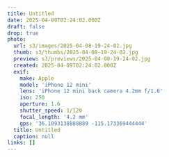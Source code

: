 ```yaml
---
title: Untitled
date: 2025-04-09T02:24:02.000Z
draft: false
drop: true
photo:
  url: s3/images/2025-04-08-19-24-02.jpg
  thumb: s3/thumbs/2025-04-08-19-24-02.jpg
  preview: s3/previews/2025-04-08-19-24-02.jpg
  created: 2025-04-09T02:24:02.000Z
  exif:
    make: Apple
    model: 'iPhone 12 mini'
    lens: 'iPhone 12 mini back camera 4.2mm f/1.6'
    iso: 250
    aperture: 1.6
    shutter_speed: 1/120
    focal_length: '4.2 mm'
    gps: '36.1093138888889 -115.173369444444'
  title: Untitled
  caption: null
links: []
---
```


